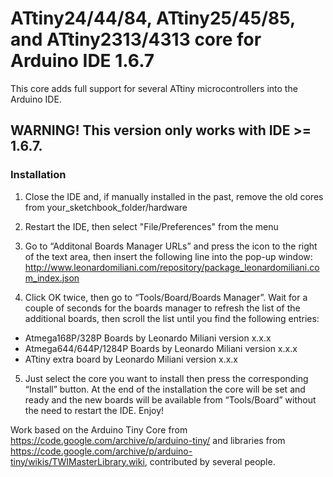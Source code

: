 # ATtiny24/44/84, ATtiny25/45/85, and ATtiny2313/4313 core for Arduino IDE 1.6.7

This core adds full support for several ATtiny microcontrollers into
the Arduino IDE.

## WARNING! This version only works with IDE >= 1.6.7.


### Installation

1) Close the IDE and, if manually installed in the past, remove the
old cores from your_sketchbook_folder/hardware

2) Restart the IDE, then select "File/Preferences" from the menu

3) Go to “Additonal Boards Manager URLs” and press the icon to the right
of the text area, then insert the following line into the pop-up window:
http://www.leonardomiliani.com/repository/package_leonardomiliani.com_index.json

4) Click OK twice, then go to “Tools/Board/Boards Manager”. Wait for a
couple of seconds for the boards manager to refresh the list of the additional
boards, then scroll the list until you find the following entries:
- Atmega168P/328P Boards by Leonardo Miliani version x.x.x
- Atmega644/644P/1284P Boards by Leonardo Miliani version x.x.x
- ATtiny extra board by Leonardo Miliani version x.x.x

5) Just select the core you want to install then press the corresponding
“Install” button. At the end of the installation the core will be set and
ready and the new boards will be available from “Tools/Board” without
the need to restart the IDE. Enjoy!

Work based on the Arduino Tiny Core from https://code.google.com/archive/p/arduino-tiny/
and libraries from https://code.google.com/archive/p/arduino-tiny/wikis/TWIMasterLibrary.wiki,
contributed by several people.